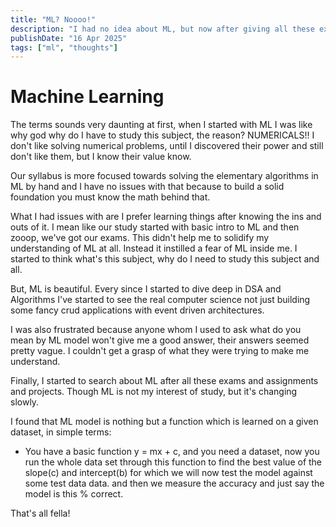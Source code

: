 ```yaml
---
title: "ML? Noooo!"
description: "I had no idea about ML, but now after giving all these examination and getting some hands on experience with ML, 'Pick the right tool for the right job'"
publishDate: "16 Apr 2025"
tags: ["ml", "thoughts"]
---
```


# Machine Learning
The terms sounds very daunting at first, when I started with ML I was like why god why do I have to study this subject, the reason? NUMERICALS!! I don't like solving numerical problems, until I discovered their power and still don't like them, but I know their value know.

Our syllabus is more focused towards solving the elementary algorithms in ML by hand and I have no issues with that because to build a solid foundation you must know the math behind that.

What I had issues with are I prefer learning things after knowing the ins and outs of it. I mean like our study started with basic intro to ML and then zooop, we've got our exams. This didn't help me to solidify my understanding of ML at all. Instead it instilled a fear of ML inside me. I started to think what's this subject, why do I need to study this subject and all.

But, ML is beautiful. Every since I started to dive deep in DSA and Algorithms I've started to see the real computer science not just building some fancy crud applications with event driven architectures.

I was also frustrated because anyone whom I used to ask what do you mean by ML model won't give me a good answer, their answers seemed pretty vague. I couldn't get a grasp of what they were trying to make me understand. 

Finally, I started to search about ML after all these exams and assignments and projects. Though ML is not my interest of study, but it's changing slowly.

I found that ML model is nothing but a function which is learned on a given dataset, in simple terms: 
 - You have a basic function y = mx + c, and you need a dataset, now you run the whole data set through this function to find the best value of the slope(c) and intercept(b) for which we will now test the model against some test data data. and then we measure the accuracy and just say the model is this % correct. 
  
That's all fella!